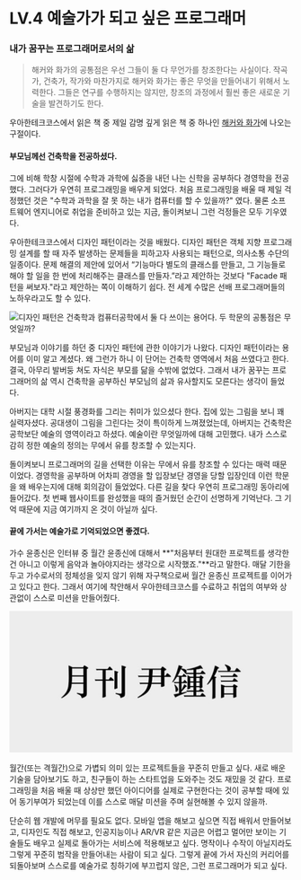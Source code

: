 # LV.4 예술가가 되고 싶은 프로그래머

### 내가 꿈꾸는 프로그래머로서의 삶

> 해커와 화가의 공통점은 우선 그들이 둘 다 무언가를 창조한다는 사실이다. 작곡가, 건축가, 작가와 마찬가지로 해커와 화가는 좋은 무엇을 만들어내기 위해서 노력한다. 그들은 연구를 수행하지는 않지만, 창조의 과정에서 훨씬 좋은 새로운 기술을 발견하기도 한다.

우아한테크코스에서 읽은 책 중 제일 감명 깊게 읽은 책 중 하나인 [해커와 화가](https://www.hanbit.co.kr/store/books/look.php?p\_code=B6957684739)에 나오는 구절이다.

#### 부모님께선 건축학을 전공하셨다.

그에 비해 학창 시절에 수학과 과학에 싫증을 내던 나는 신학을 공부하다 경영학을 전공했다. 그러다가 우연히 프로그래밍을 배우게 되었다. 처음 프로그래밍을 배울 때 제일 걱정했던 것은 "수학과 과학을 잘 못 하는 내가 컴퓨터를 할 수 있을까?" 였다. 물론 소프트웨어 엔지니어로 취업을 준비하고 있는 지금, 돌이켜보니 그런 걱정들은 모두 기우였다.

우아한테크코스에서 디자인 패턴이라는 것을 배웠다. 디자인 패턴은 객체 지향 프로그래밍 설계를 할 때 자주 발생하는 문제들을 피하고자 사용되는 패턴으로, 의사소통 수단의 일종이다. 문제 해결의 제안에 있어서 “기능마다 별도의 클래스를 만들고, 그 기능들로 해야 할 일을 한 번에 처리해주는 클래스를 만들자.”라고 제안하는 것보다 "Facade 패턴을 써보자."라고 제안하는 쪽이 이해하기 쉽다. 전 세계 수많은 선배 프로그래머들의 노하우라고도 할 수 있다.

![디자인 패턴은 건축학과 컴퓨터공학에서 둘 다 쓰이는 용어다. 두 학문의 공통점은 무엇일까?](../../.gitbook/assets/design\_patterns.png)

부모님과 이야기를 하던 중 디자인 패턴에 관한 이야기가 나왔다. 디자인 패턴이라는 용어를 이미 알고 계셨다. 왜 그런가 하니 이 단어는 건축학 영역에서 처음 쓰였다고 한다. 결국, 아무리 발버둥 쳐도 자식은 부모를 닮을 수밖에 없었다. 그래서 내가 꿈꾸는 프로그래머의 삶 역시 건축학을 공부하신 부모님의 삶과 유사할지도 모른다는 생각이 들었다.

아버지는 대학 시절 풍경화를 그리는 취미가 있으셨다 한다. 집에 있는 그림을 보니 꽤 실력자셨다. 공대생이 그림을 그린다는 것이 특이하게 느껴졌었는데, 아버지는 건축학은 공학보단 예술의 영역이라고 하셨다. 예술이란 무엇일까에 대해 고민했다. 내가 스스로 감히 정한 예술의 정의는 무에서 유를 창조할 수 있는지다.

돌이켜보니 프로그래머의 길을 선택한 이유는 무에서 유를 창조할 수 있다는 매력 때문이었다. 경영학을 공부하며 어차피 경영을 할 입장보단 경영을 당할 입장인데 이런 학문을 왜 배우는지에 대해 회의감이 들었었다. 다른 길을 찾다 우연히 프로그래밍 동아리에 들어갔다. 첫 번째 웹사이트를 완성했을 때의 즐거웠던 순간이 선명하게 기억난다. 그 기억 때문에 지금 여기까지 온 것이 아닐까 싶다.

#### 끝에 가서는 예술가로 기억되었으면 좋겠다.

가수 윤종신은 인터뷰 중 월간 윤종신에 대해서 **"처음부터 원대한 프로젝트를 생각한 건 아니고 이렇게 음악과 놀아야지라는 생각으로 시작했죠."**라고 말한다. 매달 기한을 두고 가수로서의 정체성을 잊지 않기 위해 자구책으로써 월간 윤종신 프로젝트를 이어가고 있다고 한다. 그래서 여기에 착안해서 우아한테크코스를 수료하고 취업의 여부와 상관없이 스스로 미션을 만들어줬다.

![윤종신처럼 꾸준히 작품을 만들어내는 예술가가 되고 싶다.](../../.gitbook/assets/yoon.jpeg)

월간(또는 격월간)으로 가볍되 의미 있는 프로젝트들을 꾸준히 만들고 싶다. 새로 배운 기술을 담아보기도 하고, 친구들이 하는 스타트업을 도와주는 것도 재밌을 것 같다. 프로그래밍을 처음 배울 때 상상만 했던 아이디어를 실제로 구현한다는 것이 공부할 때에 있어 동기부여가 되었는데 이를 스스로 매달 미션을 주며 실현해볼 수 있지 않을까.

단순히 웹 개발에 머무를 필요도 없다. 모바일 앱을 해보고 싶으면 직접 배워서 만들어보고, 디자인도 직접 해보고, 인공지능이나 AR/VR 같은 지금은 어렵고 멀어만 보이는 기술들도 배우고 실제로 돌아가는 서비스에 적용해보고 싶다. 명작이나 수작이 아닐지라도 그렇게 꾸준히 범작을 만들어내는 사람이 되고 싶다. 그렇게 끝에 가서 자신의 커리어를 되돌아보며 스스로를 예술가로 칭하기에 부끄럽지 않은, 그런 프로그래머가 되고 싶다.
